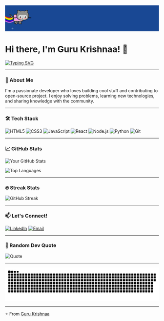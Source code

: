 ![Octocat](https://github.com/Gurukrishnaa/Gurukrishnaa/blob/main/images/octocat.gif)


# Hi there, I'm Guru Krishnaa! 👋

[![Typing SVG](https://readme-typing-svg.demolab.com?font=Fira+Code&size=30&duration=4000&pause=1000&color=00FF00&width=435&lines=Welcome+to+my+GitHubProfile;Full-Stack+Developer;Tech+Geek+%F0%9F%91%A8%E2%80%8D%F0%9F%92%BB)](https://git.io/typing-svg)

---

### 🚀 About Me
I'm a passionate developer who loves building cool stuff and contributing to open-source project. I enjoy solving problems, learning new technologies, and sharing knowledge with the community.

---

### 🛠️ Tech Stack

![HTML5](https://img.shields.io/badge/-HTML5-E34F26?style=flat-square&logo=html5&logoColor=white)
![CSS3](https://img.shields.io/badge/-CSS3-1572B6?style=flat-square&logo=css3&logoColor=white)
![JavaScript](https://img.shields.io/badge/-JavaScript-F7DF1E?style=flat-square&logo=javascript&logoColor=black)
![React](https://img.shields.io/badge/-React-61DAFB?style=flat-square&logo=react&logoColor=black)
![Node.js](https://img.shields.io/badge/-Node.js-339933?style=flat-square&logo=node.js&logoColor=white)
![Python](https://img.shields.io/badge/-Python-3776AB?style=flat-square&logo=python&logoColor=white)
![Git](https://img.shields.io/badge/-Git-F05032?style=flat-square&logo=git&logoColor=white)

---

### 📈 GitHub Stats

![Your GitHub Stats](https://github-readme-stats.vercel.app/api?username=Gurukrishnaa&show_icons=true&theme=radical)

![Top Languages](https://github-readme-stats.vercel.app/api/top-langs/?username=Gurukrishnaa&layout=compact&theme=radical)

---

### 🔥 Streak Stats

![GitHub Streak](https://streak-stats.demolab.com?user=Gurukrishnaa&theme=radical)

---

### 📫 Let's Connect!

[![LinkedIn](https://img.shields.io/badge/-LinkedIn-0077B5?style=flat-square&logo=linkedin&logoColor=white)](https://www.linkedin.com/in/guru-krishnaa-8b31992b4?utm_source=share&utm_campaign=share_via&utm_content=profile&utm_medium=android_app)
[![Email](https://img.shields.io/badge/-Email-D14836?style=flat-square&logo=gmail&logoColor=white)](mailto:gurukrishnaa.k@gmail.com)

---

### 🎨 Random Dev Quote

![Quote](https://quotes-github-readme.vercel.app/api?type=horizontal&theme=radical)

---

<picture>
  <source media="(prefers-color-scheme: dark)" srcset="https://raw.githubusercontent.com/Gurukrishnaa/Gurukrishnaa/output/github-snake-dark.svg" />
  <source media="(prefers-color-scheme: light)" srcset="https://raw.githubusercontent.com/Gurukrishnaa/Gurukrishnaa/output/github-snake.svg" />
  <img alt="github-snake" src="https://raw.githubusercontent.com/Gurukrishnaa/Gurukrishnaa/output/github-snake.svg" />
</picture>

---

⭐️ From [Guru Krishnaa](https://github.com/Gurukrishnaa)
